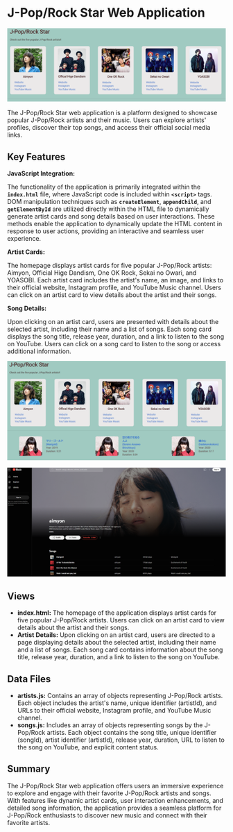 # **J-Pop/Rock Star Web Application**

![alt text](./md/img/music_home.png)

The J-Pop/Rock Star web application is a platform designed to showcase popular J-Pop/Rock artists and their music. Users can explore artists' profiles, discover their top songs, and access their official social media links.

## **Key Features**

**JavaScript Integration:**

The functionality of the application is primarily integrated within the **`index.html`** file, where JavaScript code is included within **`<script>`** tags. DOM manipulation techniques such as **`createElement`**, **`appendChild`**, and **`getElementById`** are utilized directly within the HTML file to dynamically generate artist cards and song details based on user interactions. These methods enable the application to dynamically update the HTML content in response to user actions, providing an interactive and seamless user experience.

**Artist Cards:**

The homepage displays artist cards for five popular J-Pop/Rock artists: Aimyon, Official Hige Dandism, One OK Rock, Sekai no Owari, and YOASOBI. Each artist card includes the artist's name, an image, and links to their official website, Instagram profile, and YouTube Music channel. Users can click on an artist card to view details about the artist and their songs.

**Song Details:**

Upon clicking on an artist card, users are presented with details about the selected artist, including their name and a list of songs. Each song card displays the song title, release year, duration, and a link to listen to the song on YouTube. Users can click on a song card to listen to the song or access additional information.

![alt text](./md/img/music_detail_artist.png)

![alt text](./md/img/music_youtube.png)
## **Views**

- **index.html:** The homepage of the application displays artist cards for five popular J-Pop/Rock artists. Users can click on an artist card to view details about the artist and their songs.
- **Artist Details:** Upon clicking on an artist card, users are directed to a page displaying details about the selected artist, including their name and a list of songs. Each song card contains information about the song title, release year, duration, and a link to listen to the song on YouTube.

## **Data Files**

- **artists.js:** Contains an array of objects representing J-Pop/Rock artists. Each object includes the artist's name, unique identifier (artistId), and URLs to their official website, Instagram profile, and YouTube Music channel.
- **songs.js:** Includes an array of objects representing songs by the J-Pop/Rock artists. Each object contains the song title, unique identifier (songId), artist identifier (artistId), release year, duration, URL to listen to the song on YouTube, and explicit content status.

## **Summary**

The J-Pop/Rock Star web application offers users an immersive experience to explore and engage with their favorite J-Pop/Rock artists and songs. With features like dynamic artist cards, user interaction enhancements, and detailed song information, the application provides a seamless platform for J-Pop/Rock enthusiasts to discover new music and connect with their favorite artists.